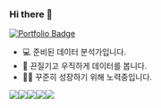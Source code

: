### Hi there 👋

 [![Portfolio Badge](https://img.shields.io/badge/Portfolio-ffffff?style=flat-square&logo=Notion&logoColor=black&link=https://odd-stork-28b.notion.site/Portfolio-e76f9c53935443c7869cf8d57b29fee3?pvs=4)](https://odd-stork-28b.notion.site/Portfolio-e76f9c53935443c7869cf8d57b29fee3?pvs=4)


* 💻 준비된 데이터 분석가입니다.
* 📝 끈질기고 우직하게 데이터를 봅니다.
* 👩‍💻 꾸준히 성장하기 위해 노력중입니다.


<img src="https://img.shields.io/badge/Python-3776AB?style=flat-square&logo=Python&logoColor=white"/><img src="https://img.shields.io/badge/SQLite-003B57?style=flat-square&logo=SQLite&logoColor=white"/><img src="https://img.shields.io/badge/Google Data Studio-669DF6?style=flat-square&logo=Google Data Studio&logoColor=white"/><img src="https://img.shields.io/badge/Tableau-E97627?style=flat-square&logo=Tableau&logoColor=white"/><img src="https://img.shields.io/badge/Power BI-F2C811?style=flat-square&logo=PowerBI&logoColor=white"/>
